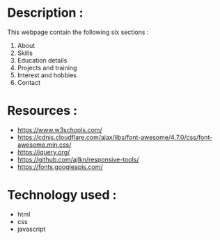 # Description :
This webpage contain the following six sections :
1. About  
2. Skills
3. Education details
4. Projects and training
5. Interest and hobbies
6. Contact

# Resources : 
- https://www.w3schools.com/
- https://cdnjs.cloudflare.com/ajax/libs/font-awesome/4.7.0/css/font-awesome.min.css/
- https://jquery.org/
- https://github.com/ajlkn/responsive-tools/
- https://fonts.googleapis.com/

# Technology used : 
- html
- css
- javascript
